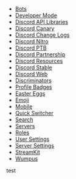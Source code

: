 * [Bots](/bots)
* [Developer Mode](/developermode) <!--dev mode;dev-mode;developer-->
* [Discord API Libraries](/libraries) <!--api;libraries;dapi-->
* [Discord Canary](/canary) <!--alpha;dcanary;almightydabbit;dabbit;daddit;canary;-->
* [Discord Change Logs](/changelog)
* [Discord Nitro](/nitro) <!--zoom;turbo;nitro;fast-->
* [Discord PTB](/ptb) <!--ptb;dptb;public test build;beta-->
* [Discord Partnership](/partner) <!--mallorypls;partner;partnership-->
* [Discord Resources](/resources) <!--resources;dresources-->
* [Discord Stable](/stable) <!--stable;dstable;download-->
* [Discord Web](/web) <!--web-->
* [Discriminators](/discriminator) <!--discrim;discriminator-->
* [Profile Badges](/badges) <!--badges;badge-->
* [Easter Eggs](/eastereggs) <!--easter;eastereggs;konami-->
* [Emoji](/emoji)
* [Mobile](/mobile)
* [Quick Switcher](/quickswitcher) <!--quickswitcher;fastswitcher;sonic-->
* [Search](/search)
* [Servers](/servers)
* [Roles](/roles)
* [User Settings](/usersettings) <!--usettings;usersettings;user-->
* [Server Settings](/serversettings) <!--ssettings;serversettings-->
* [StreamKit](/streamkit)
* [Wumpus](/wumpus)


test
